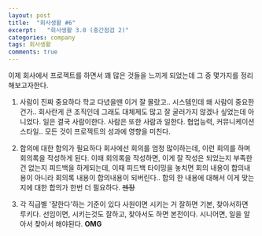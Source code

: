 ```yaml
---
layout: post
title:  "회사생활 #6"
excerpt:   "회사생활 3.0 (중간점검 2)"
categories: company
tags: 회사생활
comments: true
---
```

 
이제 회사에서 프로젝트를 하면서 꽤 많은 것들을 느끼게 되었는데 그 중 몇가지를 정리해보고자한다.

1. 사람이 진짜 중요하다
학교 다녔을땐 이거 잘 몰랐고.. 시스템인데 왜 사람이 중요한건가.. 회사란게 큰 조직인데 그래도 대체제도 많고 잘 굴러가지 않겠나 싶었는데 아니었다. 일은 결국 사람이한다. 사람은 또한 사람과 일한다. 협업능력, 커뮤니케이션 스타일.. 모든 것이 프로젝트의 성과에 영향을 미친다.

2. 합의에 대한 합의가 필요하다
회사에선 회의를 엄청 많이하는데, 이런 회의를 하며 회의록을 작성하게 된다. 이때 회의록을 작성하면, 이게 잘 작성은 되었는지 부족한건 없는지 피드백을 하게되는데, 이때 피드백 타이밍을 놓치면 회의 내용이 합의내용이 아니라 회의록 내용이 합의내용이 되버린다.. 합의 한 내용에 대해서 이게 맞는지에 대한 합의가 한번 더 필요하다. ~~젠장~~

3. 각 직급별 '잘한다'하는 기준이 있다
사원이면 시키는 거 잘하면 기본, 찾아서하면 루키다.
선임이면, 시키는것도 잘하고, 찾아서도 하면 본전이다.
시니어면, 일을 알아서 찾아서 해야된다.
**OMG**


